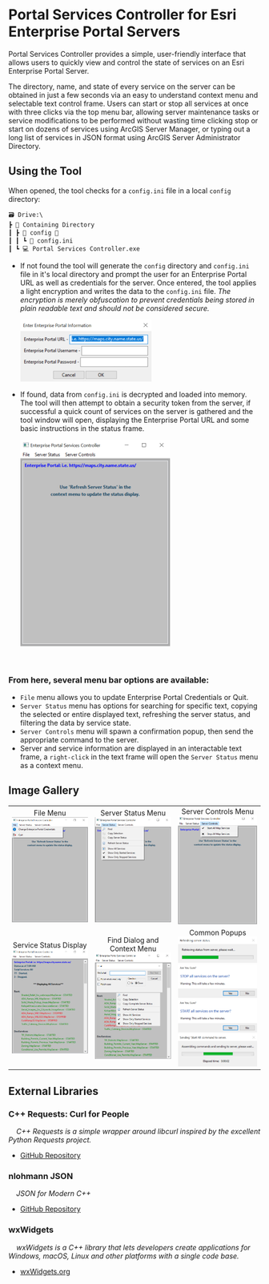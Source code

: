 # Portal Services Controller for Esri Enterprise Portal Servers

Portal Services Controller provides a simple, user-friendly interface that allows users to quickly view and control the state of services on an Esri Enterprise Portal Server.


The directory, name, and state of every service on the server can be obtained in just a few seconds via an easy to understand context menu and selectable text control frame.  Users can start or stop all services at once with three clicks via the top menu bar, allowing server maintenance tasks or service modifications to be performed without wasting time clicking stop or start on dozens of services using ArcGIS Server Manager, or typing out a long list of services in JSON format using ArcGIS Server Administrator Directory.  

## Using the Tool

When opened, the tool checks for a ```config.ini``` file in a local ```config``` directory:

    🗃️ Drive:\
    ┣ 📂 Containing Directory
    ┃ ┣ 📁 config 📁
    ┃ ┃ ┗ 📜 config.ini
    ┃ ┗ 💻 Portal Services Controller.exe

 * If not found the tool will generate the ```config``` directory and ```config.ini``` file in it's local directory and prompt the user for an Enterprise Portal URL as well as credentials for the server.  Once entered, the tool applies a light encryption and writes the data to the ```config.ini``` file.  <i>The encryption is merely obfuscation to prevent credentials being stored in plain readable text and should not be considered secure.</i>

     ![Credentials Prompt](screenshots/credentials_prompt.png)


 * If found, data from ```config.ini``` is decrypted and loaded into memory.  The tool will then attempt to obtain a security token from the server, if successful a quick count of services on the server is gathered and the tool window will open, displaying the Enterprise Portal URL and some basic instructions in the status frame.

     ![start](screenshots/start.png)

<br>

### From here, several menu bar options are available:

* ```File``` menu allows you to update Enterprise Portal Credentials or Quit.
* ```Server Status``` menu has options for searching for specific text, copying the selected or entire displayed text, refreshing the server status, and filtering the data by service state.
* ```Server Controls``` menu will spawn a confirmation popup, then send the appropriate command to the server.
* Server and service information are displayed in an interactable text frame, a ```right-click``` in the text frame will open the ```Server Status``` menu as a context menu.

## Image Gallery

|   |   |   |
|:-:|:-:|:-:|
|File Menu<br>![fileMenu](screenshots/file_menu.png) |Server Status Menu<br>![statusMenu](screenshots/status_menu.png)|Server Controls Menu<br>![controlsMenu](screenshots/controls_menu.png)
|Service Status Display<br>![mixedStatus](screenshots/mixed_status.png) |Find Dialog and Context Menu<br>![contextMenu](screenshots/context_menu.png)|Common Popups<br>![refreshProgress](screenshots/refresh_progress.png)<br>![stopPrompt](screenshots/stop_prompt.png)<br>![startPrompt](screenshots/start_prompt.png)<br>![commandProgress](screenshots/command_progress.png)


## External Libraries

### C++ Requests: Curl for People

&nbsp;&nbsp;&nbsp;&nbsp;*C++ Requests is a simple wrapper around libcurl inspired by the excellent Python Requests project.*
  * [GitHub Repository](https://github.com/libcpr/cpr)

### nlohmann JSON

&nbsp;&nbsp;&nbsp;&nbsp;*JSON for Modern C++*
  * [GitHub Repository](https://github.com/nlohmann/json)

### wxWidgets

&nbsp;&nbsp;&nbsp;&nbsp;*wxWidgets is a C++ library that lets developers create applications for Windows, macOS, Linux and other platforms with a single code base.*
  * [wxWidgets.org](https://wiki.wxwidgets.org/Install)

